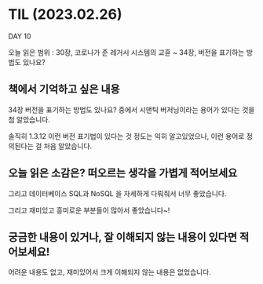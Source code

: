 # TIL (2023.02.26)

DAY 10

오늘 읽은 범위 : 30장, 코로나가 준 레거시 시스템의 교휸 ~ 34장, 버전을 표기하는 방법도 있나요?

## 책에서 기억하고 싶은 내용

34장 버전을 표기하는 방법도 있나요? 중에서 시맨틱 버저닝이라는 용어가 있다는 것을 첨 알았습니다.

솔직히 1.3.12 이런 버전 표기법이 있다는 것 정도는 익히 알고있었으나, 이런 용어로 정의된다는 걸 처음 알았습니다.


## 오늘 읽은 소감은? 떠오르는 생각을 가볍게 적어보세요

그리고 데이터베이스 SQL과 NoSQL 을 자세하게 다뤄줘서 너무 좋았습니다.

그리고 재미있고 흥미로운 부분들이 많아서 좋았습니다~!

## 궁금한 내용이 있거나, 잘 이해되지 않는 내용이 있다면 적어보세요!

어려운 내용도 없고, 재미있어서 크게 이해되지 않는 내용은 없었습니다.
